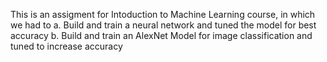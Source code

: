 This is an assigment for Intoduction to Machine Learning course, in which we had to 
a. Build and train a neural network and tuned the model for best accuracy
b. Build and train an AlexNet Model for image classification and tuned to increase accuracy

